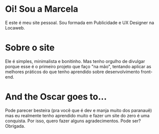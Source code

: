 # Oi! Sou a Marcela
E este é meu site pessoal. Sou formada em Publicidade e UX Designer na Locaweb.


# Sobre o site
Ele é simples, minimalista e bonitinho. Mas tenho orgulho de divulgar porque esse é o primeiro projeto que faço "na mão", tentando aplicar as melhores práticos do que tenho aprendido sobre desenvolvimento front-end.

# And the Oscar goes to...
Pode parecer besteira (pra você que é dev e manja muito dos paranauê) mas eu realmente tenho aprendido muito e fazer um site do zero é uma conquista. Por isso, quero fazer alguns agradecimentos. Pode ser? Obrigada.

